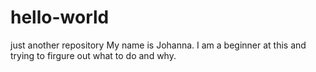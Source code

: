 # hello-world
just another repository
My name is Johanna. I am a beginner at this and trying to firgure out what to do and why. 

